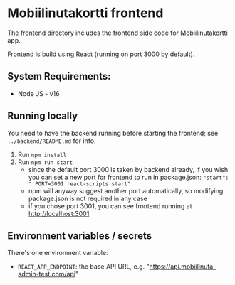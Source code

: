 # Mobiilinutakortti frontend

The frontend directory includes the frontend side code for Mobiilinutakortti app.

Frontend is build using React (running on port 3000 by default).

## System Requirements:

- Node JS - v16

## Running locally

You need to have the backend running before starting the frontend; see `../backend/README.md` for info.

1. Run `npm install`
2. Run `npm run start`
    * since the default port 3000 is taken by backend already, if you wish you can set a new port for frontend to run in package.json: `"start": " PORT=3001 react-scripts start"`
    * npm will anyway suggest another port automatically, so modifying package.json is not required in any case
    * if you chose port 3001, you can see frontend running at [http://localhost:3001](http://localhost:3001)

## Environment variables / secrets

There's one environment variable:
* `REACT_APP_ENDPOINT`: the base API URL, e.g. "https://api.mobiilinuta-admin-test.com/api"
